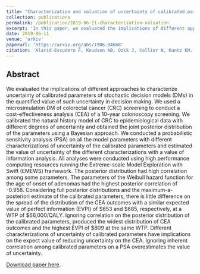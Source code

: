 ```yaml
---
title: "Characterization and valuation of uncertainty of calibrated parameters in stochastic decision models"
collection: publications
permalink: /publication/2019-06-11-characterization-valuation
excerpt: 'In this paper, we evaluated the implications of different approaches to characterize uncertainty of calibrated parameters of stochastic decision models (DMs) in the quantified value of such uncertainty in decision making. We used a microsimulation DM of colorectal cancer (CRC) screening to conduct a cost-effectiveness analysis (CEA) of a 10-year colonoscopy screening.'
date: 2019-06-11
venue: 'arXiv'
paperurl: 'https://arxiv.org/abs/1906.04668'
citation: 'Alarid-Escudero F, Knudsen AB, Ozik J, Collier N, Kuntz KM. Characterization and valuation of uncertainty of calibrated parameters in stochastic decision models. arXiv:1906.04668. 2019.'
---
```

## Abstract

We evaluated the implications of different approaches to characterize uncertainty of calibrated parameters of stochastic decision models (DMs) in the quantified value of such uncertainty in decision making. We used a microsimulation DM of colorectal cancer (CRC) screening to conduct a cost-effectiveness analysis (CEA) of a 10-year colonoscopy screening. We calibrated the natural history model of CRC to epidemiological data with different degrees of uncertainty and obtained the joint posterior distribution of the parameters using a Bayesian approach. We conducted a probabilistic sensitivity analysis (PSA) on all the model parameters with different characterizations of uncertainty of the calibrated parameters and estimated the value of uncertainty of the different characterizations with a value of information analysis. All analyses were conducted using high performance computing resources running the Extreme-scale Model Exploration with Swift (EMEWS) framework. The posterior distribution had high correlation among some parameters. The parameters of the Weibull hazard function for the age of onset of adenomas had the highest posterior correlation of -0.958. Considering full posterior distributions and the maximum-a-posteriori estimate of the calibrated parameters, there is little difference on the spread of the distribution of the CEA outcomes with a similar expected value of perfect information (EVPI) of <span>&#36;</span>653 and <span>&#36;</span>685, respectively, at a WTP of <span>&#36;</span>66,000/QALY. Ignoring correlation on the posterior distribution of the calibrated parameters, produced the widest distribution of CEA outcomes and the highest EVPI of <span>&#36;</span>809 at the same WTP. Different characterizations of uncertainty of calibrated parameters have implications on the expect value of reducing uncertainty on the CEA. Ignoring inherent correlation among calibrated parameters on a PSA overestimates the value of uncertainty.


[Download paper here](https://arxiv.org/abs/1906.04668).